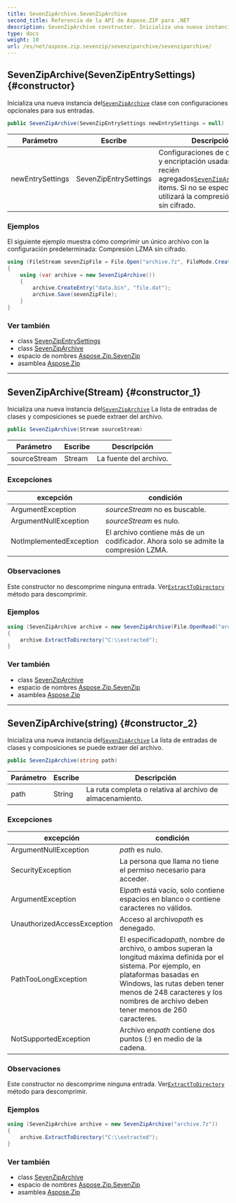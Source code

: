 ```yaml
---
title: SevenZipArchive.SevenZipArchive
second_title: Referencia de la API de Aspose.ZIP para .NET
description: SevenZipArchive constructor. Inicializa una nueva instancia delSevenZipArchive clase con configuraciones opcionales para sus entradas.
type: docs
weight: 10
url: /es/net/aspose.zip.sevenzip/sevenziparchive/sevenziparchive/
---
```

## SevenZipArchive(SevenZipEntrySettings) {#constructor}

Inicializa una nueva instancia del[`SevenZipArchive`](../) clase con configuraciones opcionales para sus entradas.

```csharp
public SevenZipArchive(SevenZipEntrySettings newEntrySettings = null)
```

| Parámetro | Escribe | Descripción |
| --- | --- | --- |
| newEntrySettings | SevenZipEntrySettings | Configuraciones de compresión y encriptación usadas para recién agregados[`SevenZipArchiveEntry`](../../sevenziparchiveentry/) items. Si no se especifica, se utilizará la compresión LZMA sin cifrado. |

### Ejemplos

El siguiente ejemplo muestra cómo comprimir un único archivo con la configuración predeterminada: Compresión LZMA sin cifrado.

```csharp
using (FileStream sevenZipFile = File.Open("archive.7z", FileMode.Create))
{
    using (var archive = new SevenZipArchive())
    {
        archive.CreateEntry("data.bin", "file.dat");
        archive.Save(sevenZipFile);
    }
}
```

### Ver también

* class [SevenZipEntrySettings](../../../aspose.zip.saving/sevenzipentrysettings/)
* class [SevenZipArchive](../)
* espacio de nombres [Aspose.Zip.SevenZip](../../sevenziparchive/)
* asamblea [Aspose.Zip](../../../)

---

## SevenZipArchive(Stream) {#constructor_1}

Inicializa una nueva instancia del[`SevenZipArchive`](../) La lista de entradas de clases y composiciones se puede extraer del archivo.

```csharp
public SevenZipArchive(Stream sourceStream)
```

| Parámetro | Escribe | Descripción |
| --- | --- | --- |
| sourceStream | Stream | La fuente del archivo. |

### Excepciones

| excepción | condición |
| --- | --- |
| ArgumentException | *sourceStream* no es buscable. |
| ArgumentNullException | *sourceStream* es nulo. |
| NotImplementedException | El archivo contiene más de un codificador. Ahora solo se admite la compresión LZMA. |

### Observaciones

Este constructor no descomprime ninguna entrada. Ver[`ExtractToDirectory`](../extracttodirectory/) método para descomprimir.

### Ejemplos

```csharp
using (SevenZipArchive archive = new SevenZipArchive(File.OpenRead("archive.7z")))
{
    archive.ExtractToDirectory("C:\\extracted");
}
```

### Ver también

* class [SevenZipArchive](../)
* espacio de nombres [Aspose.Zip.SevenZip](../../sevenziparchive/)
* asamblea [Aspose.Zip](../../../)

---

## SevenZipArchive(string) {#constructor_2}

Inicializa una nueva instancia del[`SevenZipArchive`](../) La lista de entradas de clases y composiciones se puede extraer del archivo.

```csharp
public SevenZipArchive(string path)
```

| Parámetro | Escribe | Descripción |
| --- | --- | --- |
| path | String | La ruta completa o relativa al archivo de almacenamiento. |

### Excepciones

| excepción | condición |
| --- | --- |
| ArgumentNullException | *path* es nulo. |
| SecurityException | La persona que llama no tiene el permiso necesario para acceder. |
| ArgumentException | El*path* está vacío, solo contiene espacios en blanco o contiene caracteres no válidos. |
| UnauthorizedAccessException | Acceso al archivo*path* es denegado. |
| PathTooLongException | El especificado*path*, nombre de archivo, o ambos superan la longitud máxima definida por el sistema. Por ejemplo, en plataformas basadas en Windows, las rutas deben tener menos de 248 caracteres y los nombres de archivo deben tener menos de 260 caracteres. |
| NotSupportedException | Archivo en*path* contiene dos puntos (:) en medio de la cadena. |

### Observaciones

Este constructor no descomprime ninguna entrada. Ver[`ExtractToDirectory`](../extracttodirectory/) método para descomprimir.

### Ejemplos

```csharp
using (SevenZipArchive archive = new SevenZipArchive("archive.7z"))
{
    archive.ExtractToDirectory("C:\\extracted");
}
```

### Ver también

* class [SevenZipArchive](../)
* espacio de nombres [Aspose.Zip.SevenZip](../../sevenziparchive/)
* asamblea [Aspose.Zip](../../../)


